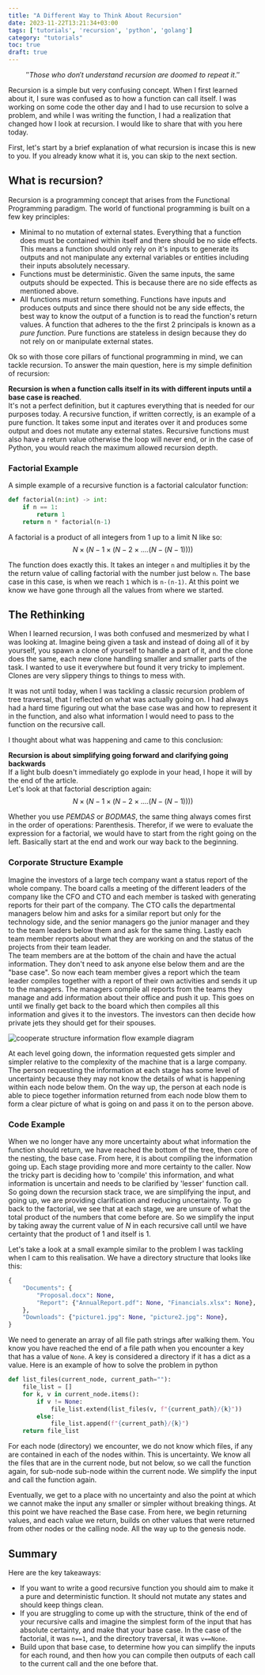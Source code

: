```yaml
---
title: "A Different Way to Think About Recursion"
date: 2023-11-22T13:21:34+03:00
tags: ['tutorials', 'recursion', 'python', 'golang']
category: "tutorials"
toc: true
draft: true
---
```


$$''Those\ who\ don't\ understand\ recursion\ are\ doomed\ to\ repeat\ it.''$$

Recursion is a simple but very confusing concept. When I first learned about it, I sure was confused as to how a function can call itself. I was working on some
code the other day and I had to use recursion to solve a problem, and while I was writing the function, I had a realization that changed how I look at recursion. I would like to
share that with you here today.

First, let's start by a brief explanation of what recursion is incase this is new to you. If you already know what it is, you can skip to the next section.

## What is recursion?

Recursion is a programming concept that arises from the Functional Programming paradigm. The world of functional programming is built on a few key principles:

- Minimal to no mutation of external states. Everything that a function does must be contained within itself and there should be no side effects. This means a function should only rely on it's inputs to generate its outputs and not manipulate any external variables or entities including their inputs absolutely necessary.
- Functions must be deterministic. Given the same inputs, the same outputs should be expected. This is because there are no side effects as mentioned above.
- All functions must return something. Functions have inputs and produces outputs and since there should not be any side effects, the best way to know the output of a function is to read the function's return values.
A function that adheres to the the first 2 principals is known as a *pure function*. Pure functions are stateless in design because they do not rely on or manipulate external states.

Ok so with those core pillars of functional programming in mind, we can tackle recursion. To answer the main question, here is my simple definition of recursion:

**Recursion is when a function calls itself in its with different inputs until a base case is reached**.  
It's not a perfect definition, but it captures everything that is needed for our purposes today. A recursive function, if written correctly, is an example of a pure function. It takes some input and iterates over it and produces some output and does not mutate any external states. Recursive functions must also have a return value otherwise the loop will never end, or in the case of Python, you would reach the maximum allowed recursion depth.

### Factorial Example

A simple example of a recursive function is a factorial calculator function:

```python
def factorial(n:int) -> int:
    if n == 1:
        return 1
    return n * factorial(n-1)
```

<!-- markdownlint-disable MD037 -->
A factorial is a product of all integers from 1 up to a limit N like so:
$$N \times (N-1 \times (N-2 \times .... (N-(N-1))))$$
<!-- markdownlint-enable MD037 -->

The function does exactly this. It takes an integer `n` and multiplies it by the the return value of calling factorial with the number just below `n`. The base case in this case, is when we reach `1` which is `n-(n-1)`. At this point we know we have gone through all the values from where we started.

## The Rethinking

When I learned recursion, I was both confused and mesmerized by what I was looking at. Imagine being given a task and instead of doing all of it by yourself, you spawn a clone of yourself to handle a part of it, and the clone does the same, each new clone handling smaller and smaller parts of the task. I wanted to use it everywhere but found it very tricky to implement. Clones are very slippery things to things to mess with.

It was not until today, when I was tackling a classic recursion problem of tree traversal, that I reflected on what was actually going on. I had always had a hard time figuring out what the base case was and how to represent it in the function, and also what information I would need to pass to the function on the recursive call.

I thought about what was happening and came to this conclusion:

**Recursion is about simplifying going forward and clarifying going backwards**  
If a light bulb doesn't immediately go explode in your head, I hope it will by the end of the article.  
Let's look at that factorial description again:
$$N \times (N-1 \times (N-2 \times .... (N-(N-1))))$$

Whether you use $PEMDAS$ or $BODMAS$, the same thing always comes first in the order of operations: Parenthesis. Therefor, if we were to evaluate the expression for a factorial, we would have to start from the right going on the left. Basically start at the end and work our way back to the beginning.

### Corporate Structure Example

Imagine the investors of a large tech company want a status report of the whole company. The board calls a meeting of the different leaders of the company like the CFO and CTO and each member is tasked with generating reports for their part of the company. The CTO calls the departmental managers below him and asks for a similar report but only for the technology side, and the senior managers go the junior manager and they to the team leaders below them and ask for the same thing. Lastly each team member reports about what they are working on and the status of the projects from their team leader.  
The team members are at the bottom of the chain and have the actual information. They don't need to ask anyone else below them and are the "base case".
So now each team member gives a report which the team leader compiles together with a report of their own activities and sends it up to the managers.
The managers compile all reports from the teams they manage and add information about their office and push it up. This goes on until we finally get back to the board which then compiles all this information and gives it to the investors. The investors can then decide how private jets they should get for their spouses.

![cooperate structure information flow example diagram](../../static/company-information-flow-example.png)

At each level going down, the information requested gets simpler and simpler relative to the complexity of the machine that is a large company. The person requesting the information at each stage has some level of uncertainty because they may not know the details of what is happening within each node below them.
On the way up, the person at each node is able to piece together information returned from each node blow them to form a clear picture of what is going on and pass it on to the person above.  

### Code Example

When we no longer have any more uncertainty about what information the function should return, we have reached the bottom of the tree, then core of the nesting, the base case.
From here, it is about compiling the information going up. Each stage providing more and more certainty to the caller. Now the tricky part is deciding how to 'compile' this information, and what information is uncertain and needs to be clarified by 'lesser' function call.
So going down the recursion stack trace, we are simplifying the input, and going up, we are providing clarification and reducing uncertainty.
To go back to the factorial, we see that at each stage, we are unsure of what the total product of the numbers that come before are. So we simplify the input by taking away the current value of $N$ in each recursive call until we have certainty that the product of 1 and itself is 1.

Let's take a look at a small example similar to the problem I was tackling when I cam to this realisation. We have a directory structure that looks like this:

```python
{
    "Documents": {
        "Proposal.docx": None,
        "Report": {"AnnualReport.pdf": None, "Financials.xlsx": None},
    },
    "Downloads": {"picture1.jpg": None, "picture2.jpg": None},
} 

```

We need to generate an array of all file path strings after walking them. You know you have reached the end of a file path when you encounter a key that has a value of `None`. A key is considered a directory if it has a dict as a value.
Here is an example of how to solve the problem in python

```python
def list_files(current_node, current_path=""):
    file_list = []
    for k, v in current_node.items():
        if v != None:
            file_list.extend(list_files(v, f"{current_path}/{k}")) 
        else:
            file_list.append(f"{current_path}/{k}")
    return file_list

```

For each node (directory) we encounter, we do not know which files, if any are contained in each of the nodes within. This is uncertainty.
We know all the files that are in the current node, but not below, so we call the function again, for sub-node sub-node within the current node. We simplify the input and call the function again.

Eventually, we get to a place with no uncertainty and also the point at which we cannot make the input any smaller or simpler without breaking things. At this point we have reached the Base case. From here, we begin returning values, and each value we return, builds on other values that were returned from other nodes or the calling node. All the way up to the genesis node.

## Summary

Here are the key takeaways:

- If you want to write a good recursive function you should aim to make it a pure and deterministic function. It should not mutate any states and should keep things clean.
- If you are struggling to come up with the structure, think of the end of your recursive calls and imagine the simplest form of the input that has absolute certainty, and make that your base case. In the case of the factorial, it was `n==1`, and the directory traversal, it was `v==None`.
- Build upon that base case, to determine how you can simplify the inputs for each round, and then how you can compile then outputs of each call to the current call and the one before that.
